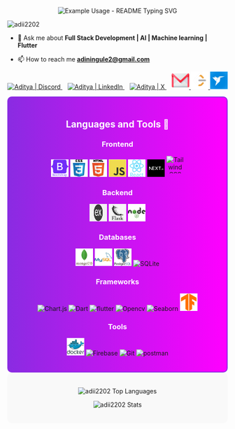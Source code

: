 <p align="center">
  <img src="https://readme-typing-svg.demolab.com/?lines=Hello+👋+I+am+Aditya;Full+Stack+Developer&font=Fira%20Code&center=true&width=380&height=50&duration=4000&pause=1000" alt="Example Usage - README Typing SVG">
</p>
<p align="left"> <img src="https://komarev.com/ghpvc/?username=adii2202&label=Profile%20views&color=0e75b6&style=flat" alt="adii2202" /> </p>

- 💬 Ask me about **Full Stack Development | AI | Machine learning | Flutter**

- 📫 How to reach me **adiningule2@gmail.com**

<p align="center">
    <a href="https://discord.com/users/925950240278863962" target="_blank">
        <img alt="Aditya | Discord" width="40" height="40" src="https://skillicons.dev/icons?i=discord" />
    </a>&nbsp;&nbsp; 
    <a href="https://linkedin.com/in/aditya-ningule/" target="_blank">
        <img alt="Aditya | LinkedIn" width="40" height="40" src="https://skillicons.dev/icons?i=linkedin" />
    </a>&nbsp;&nbsp; 
    <a href="https://twitter.com/Adii2202" target="_blank">
        <img alt="Aditya | X" width="40" height="40" src="https://skillicons.dev/icons?i=twitter" />
    </a>&nbsp;&nbsp; 
    <a href="mailto:adiningule2@gmail.com?subject='Hey there, nice connecting with you'" target="_blank">
        <img alt="Gmail" src="gmail.png" width="40" height="40"/>
    </a>
    <a href="https://www.leetcode.com/adii2202/" target="_blank">
        <img alt="LeetCode" src="leetcodelogo.png" width="40" height="40"/>
    </a>
    <a href="https://www.freelancer.com/u/Adii22" target="_blank">
        <img alt="Freelancer" src="freelancerlogo.jpeg" width="40" height="40"/>
    </a>
</p>

<!--
<div style="background: linear-gradient(to bottom right, #8a2be2, #4b0082); border: 2px solid #8a2be2; border-radius: 15px; padding: 20px; width: fit-content; margin: 0 auto;">
    <h3 style="color: #ffffff; font-family: Arial, sans-serif; text-align: center;">Connect with me:</h3>
    <p style="text-align: center;">
        <a href="https://linkedin.com/in/aditya-ningule/" target="_blank" style="text-decoration: none;">
            <img src="https://raw.githubusercontent.com/rahuldkjain/github-profile-readme-generator/master/src/images/icons/Social/linked-in-alt.svg" alt="LinkedIn" height="30" width="40" style="margin-right: 10px;" />
        </a>
        <a href="https://twitter.com/Adii2202" target="_blank" style="text-decoration: none;">
            <img src="https://raw.githubusercontent.com/rahuldkjain/github-profile-readme-generator/master/src/images/icons/Social/twitter-alt.svg" alt="Twitter" height="30" width="40" style="margin-right: 10px;" />
        </a>
        <a href="https://www.hackerrank.com/profile/adiningule2" target="_blank" style="text-decoration: none;">
            <img src="https://raw.githubusercontent.com/rahuldkjain/github-profile-readme-generator/master/src/images/icons/Social/hackerrank.svg" alt="HackerRank" height="30" width="40" style="margin-right: 10px;" />
        </a>
        <a href="https://www.leetcode.com/adii2202/" target="_blank" style="text-decoration: none;">
            <img src="https://raw.githubusercontent.com/rahuldkjain/github-profile-readme-generator/master/src/images/icons/Social/leet-code.svg" alt="LeetCode" height="30" width="40" style="margin-right: 10px;" />
        </a>
    </p>
</div>
-->
<div style="background-image: linear-gradient(to right, #8A2BE2, #FF00FF); padding: 20px; border-radius: 10px; border: 2px solid #8A2BE2;">
  <h2 align="center" style="color: white;">Languages and Tools 🚀</h2>
  
  <h3 align="center" style="color: white;">Frontend</h3>
<div align="center">
  <img src="https://raw.githubusercontent.com/devicons/devicon/master/icons/bootstrap/bootstrap-plain-wordmark.svg" alt="Bootstrap" width="40" height="40" style="display: inline-block;"/>
  <img src="https://raw.githubusercontent.com/devicons/devicon/master/icons/css3/css3-original-wordmark.svg" alt="CSS3" width="40" height="40" style="display: inline-block;"/>
  <img src="https://raw.githubusercontent.com/devicons/devicon/master/icons/html5/html5-original-wordmark.svg" alt="HTML5" width="40" height="40" style="display: inline-block;"/>
  <img src="https://raw.githubusercontent.com/devicons/devicon/master/icons/javascript/javascript-original.svg" alt="JavaScript" width="40" height="40" style="display: inline-block;"/>
  <img src="https://raw.githubusercontent.com/devicons/devicon/master/icons/react/react-original-wordmark.svg" alt="React" width="40" height="40" style="display: inline-block;"/>
  <img src="nextjs.jpeg" alt="Next.js" width="40" height="40" style="display: inline-block;"/>
  <img src="https://www.vectorlogo.zone/logos/tailwindcss/tailwindcss-icon.svg" alt="Tailwind CSS" width="40" height="40" style="display: inline-block;"/>
</div>

  <h3 align="center" style="color: white;">Backend</h3>
  <p align="center">
    <img src="express.png" alt="Express.js" width="40" height="40"/>
    <img src="flask.png" alt="Flask" width="40" height="40"/>
    <img src="https://raw.githubusercontent.com/devicons/devicon/master/icons/nodejs/nodejs-original-wordmark.svg" alt="Node.js" width="40" height="40"/>
  </p>

  <h3 align="center" style="color: white;">Databases</h3>
  <p align="center">
    <img src="https://raw.githubusercontent.com/devicons/devicon/master/icons/mongodb/mongodb-original-wordmark.svg" alt="MongoDB" width="40" height="40"/>
    <img src="https://raw.githubusercontent.com/devicons/devicon/master/icons/mysql/mysql-original-wordmark.svg" alt="MySQL" width="40" height="40"/>
    <img src="https://raw.githubusercontent.com/devicons/devicon/master/icons/postgresql/postgresql-original-wordmark.svg" alt="PostgreSQL" width="40" height="40"/>
    <img src="https://www.vectorlogo.zone/logos/sqlite/sqlite-icon.svg" alt="SQLite" width="40" height="40"/>
  </p>

  <h3 align="center" style="color: white;">Frameworks</h3>
  <p align="center">
    <img src="https://www.chartjs.org/media/logo-title.svg" alt="Chart.js" width="40" height="40"/>
    <img src="https://www.vectorlogo.zone/logos/dartlang/dartlang-icon.svg" alt="Dart" width="40" height="40"/>
    <img src="https://www.vectorlogo.zone/logos/flutterio/flutterio-icon.svg" alt="flutter" width="40" height="40"/>
    <img src="https://www.vectorlogo.zone/logos/opencv/opencv-icon.svg" alt="Opencv" width="40" height="40"/>
    <img src="https://seaborn.pydata.org/_images/logo-mark-lightbg.svg" alt="Seaborn" width="40" height="40"/>
    <img src="https://raw.githubusercontent.com/devicons/devicon/master/icons/tensorflow/tensorflow-original.svg" alt="TensorFlow" width="40" height="40"/>
  </p>

  <h3 align="center" style="color: white;">Tools</h3>
  <p align="center">
    <img src="https://raw.githubusercontent.com/devicons/devicon/master/icons/docker/docker-original-wordmark.svg" alt="Docker" width="40" height="40"/>
    <img src="https://www.vectorlogo.zone/logos/firebase/firebase-icon.svg" alt="Firebase" width="40" height="40"/>
    <img src="https://www.vectorlogo.zone/logos/git-scm/git-scm-icon.svg" alt="Git" width="40" height="40"/>
     <img src="https://www.vectorlogo.zone/logos/getpostman/getpostman-icon.svg" alt="postman" width="40" height="40"/>
  </p>
</div>


<div style="background-color: #f9f9f9; padding: 20px; border-radius: 10px;">
  <p align="center">
    <img src="https://github-readme-stats.vercel.app/api/top-langs?username=adii2202&show_icons=true&locale=en&layout=compact" alt="adii2202 Top Languages" />
  </p>

  <p align="center">
    <img src="https://github-readme-stats.vercel.app/api?username=adii2202&show_icons=true&locale=en" alt="adii2202 Stats" />
  </p>
</div>


